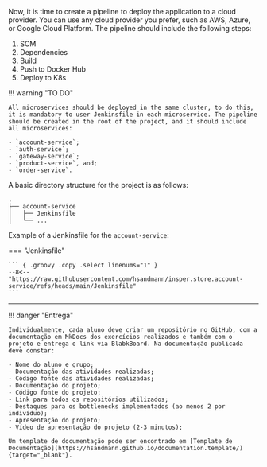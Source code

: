 Now, it is time to create a pipeline to deploy the application to a cloud provider. You can use any cloud provider you prefer, such as AWS, Azure, or Google Cloud Platform. The pipeline should include the following steps:

1. SCM
1. Dependencies
1. Build
1. Push to Docker Hub
1. Deploy to K8s

!!! warning "TO DO"

    All microservices should be deployed in the same cluster, to do this, it is mandatory to user Jenkinsfile in each microservice. The pipeline should be created in the root of the project, and it should include all microservices:
    
    - `account-service`;
    - `auth-service`;
    - `gateway-service`;
    - `product-service`, and;
    - `order-service`.

A basic directory structure for the project is as follows:

``` { .bash }
.
├── account-service
│   ├── Jenkinsfile
│   └── ...
```

Example of a Jenkinsfile for the `account-service`:

=== "Jenkinsfile"

    ``` { .groovy .copy .select linenums="1" }
    --8<-- "https://raw.githubusercontent.com/hsandmann/insper.store.account-service/refs/heads/main/Jenkinsfile"
    ```

---

!!! danger "Entrega"

    Individualmente, cada aluno deve criar um repositório no GitHub, com a documentação em MkDocs dos exercícios realizados e também com o projeto e entrega o link via BlabkBoard. Na documentação publicada deve constar:

    - Nome do aluno e grupo;
    - Documentação das atividades realizadas;
    - Código fonte das atividades realizadas;
    - Documentação do projeto;
    - Código fonte do projeto;
    - Link para todos os repositórios utilizados;
    - Destaques para os bottlenecks implementados (ao menos 2 por indivíduo);
    - Apresentação do projeto;
    - Vídeo de apresentação do projeto (2-3 minutos);
    
    Um template de documentação pode ser encontrado em [Template de Documentação](https://hsandmann.github.io/documentation.template/){target="_blank"}.
